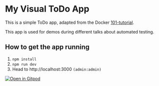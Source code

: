 # My Visual ToDo App

This is a simple ToDo app, adapted from the Docker 
[101-tutorial](https://github.com/dockersamples/101-tutorial).

This app is used for demos during different talks about automated
testing.


## How to get the app running
1. `npm install`
2. `npm run dev`
3. Head to http://localhost:3000 `(admin:admin)`


[![Open in Gitpod](https://gitpod.io/button/open-in-gitpod.svg)](https://gitpod.io/#https://github.com/diemol/my-visual-todo-app)

